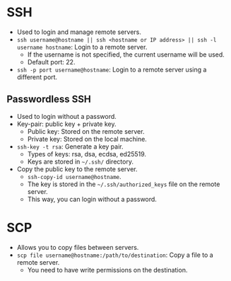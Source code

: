 # SSH

- Used to login and manage remote servers.
- `ssh username@hostname || ssh <hostname or IP address> || ssh -l username hostname`: Login to a remote server.
  - If the username is not specified, the current username will be used.
  - Default port: 22.
- `ssh -p port username@hostname`: Login to a remote server using a different port.

## Passwordless SSH

- Used to login without a password.
- Key-pair: public key + private key.
  - Public key: Stored on the remote server.
  - Private key: Stored on the local machine.
- `ssh-key -t rsa`: Generate a key pair.
  - Types of keys: rsa, dsa, ecdsa, ed25519.
  - Keys are stored in `~/.ssh/` directory.
- Copy the public key to the remote server.
  - `ssh-copy-id username@hostname`.
  - The key is stored in the `~/.ssh/authorized_keys` file on the remote server.
  - This way, you can login without a password.

# SCP

- Allows you to copy files between servers.
- `scp file username@hostname:/path/to/destination`: Copy a file to a remote server.
  - You need to have write permissions on the destination.
